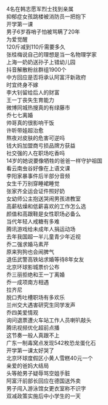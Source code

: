 4名在韩志愿军烈士找到亲属  
抑郁症女孩跳楼被消防员一把抱下  
开学第一课  
男子6岁吞哨子怕被骂瞒了20年  
为爱觉醒  
120斤减到110斤需要多久  
张桂梅说自己的理想是当一名物理学家  
上海一奶奶送孙子上错幼儿园  
抖音解散粉丝群组1900个  
中方回应是否将承认阿富汗新政府  
时宜终身不嫁  
李大钊留给后人的财富  
王一丁丧失生育能力  
微博同城热搜真的有绿藤市  
乔七七离婚  
帅哥真的很影响干饭  
许昕带娃超治愈  
熬夜对皮肤的危害可逆吗  
钱大妈加盟商亏损品牌方获益  
社交强的人在职场吃香吗  
14岁的她说要像牺牲的爸爸一样守护祖国  
看云南虫谷好像在上语文课  
李阳家暴事件后半部分音频  
女生千万别穿睡裙睡觉  
张家齐全运会证件照好奶  
女幼师公主抱送哭闹男孩进教室  
高薪枯燥和低薪喜欢的工作怎么选  
颜值和高跟鞋是女性职场必备么  
当代年轻人戒糖有多难  
腾讯游戏给未成年人捐运动场  
去年我国超一半儿童青少年近视  
乔二强求婚马素芹  
原来狗狗也会闹脾气  
退伍武警高铁站求婚等待8年女友  
北京环球影城票价公布  
乔三丽拒绝和王一丁离婚  
乔一成项南方相遇  
拉齐尼  
脱口秀吐槽职场有多欢乐  
兰州交大遇害研究生同学发声  
乔四美爱情观  
询问退票遭火车站工作人员喇叭敲头  
腾讯视频优化超前点播  
这节奏一般人真跟不上  
广东一制毒窝点发现542枚恐龙蛋化石  
开学第一课太好哭了  
北京环球度假区小黄人雪糕40元一个  
亲爱的爸妈大结局  
头等舱男子疑辱骂空姐手脏  
阿富汗前部长回应在德国送外卖  
男子闯入游泳馆女更衣室称不识字  
双减政策实施后中小学生的一天  
